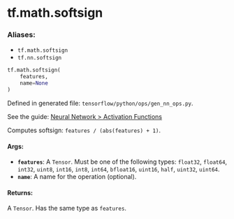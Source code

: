 <div itemscope itemtype="http://developers.google.com/ReferenceObject">
<meta itemprop="name" content="tf.math.softsign" />
</div>

# tf.math.softsign

### Aliases:

* `tf.math.softsign`
* `tf.nn.softsign`

``` python
tf.math.softsign(
    features,
    name=None
)
```



Defined in generated file: `tensorflow/python/ops/gen_nn_ops.py`.

See the guide: [Neural Network > Activation Functions](../../../../api_guides/python/nn.md#Activation_Functions)

Computes softsign: `features / (abs(features) + 1)`.

#### Args:

* <b>`features`</b>: A `Tensor`. Must be one of the following types: `float32`, `float64`, `int32`, `uint8`, `int16`, `int8`, `int64`, `bfloat16`, `uint16`, `half`, `uint32`, `uint64`.
* <b>`name`</b>: A name for the operation (optional).


#### Returns:

A `Tensor`. Has the same type as `features`.